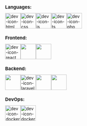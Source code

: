 <h1 style="font-size: 15px;">Languages:</h1>
<div style = "display: flex">
  <img align = "center" alt = "dev-icon-html" height = "50" width = "50" src = "https://cdn.jsdelivr.net/gh/devicons/devicon/icons/html5/html5-original.svg" >
  <img align = "center" alt = "dev-icon-css" height = "50" width = "50" src="https://cdn.jsdelivr.net/gh/devicons/devicon/icons/css3/css3-original.svg" />   
  <img align = "center" alt = "dev-icon-js" height = "50" width = "50" src = "https://cdn.jsdelivr.net/gh/devicons/devicon/icons/javascript/javascript-original.svg" >
  <img align = "center" alt = "dev-icon-ts" height = "50" width = "50" src = "https://cdn.jsdelivr.net/gh/devicons/devicon/icons/typescript/typescript-original.svg" >
  <img align = "center" alt = "dev-icon-php" height = "50" width = "50" src = "https://cdn.jsdelivr.net/gh/devicons/devicon/icons/php/php-original.svg">
</div>
<h1 style="font-size: 15px;">Frontend:</h1>
<div style = "display: flex">
  <img align = "center" alt = "dev-icon-react" height = "50" width = "50" src = "https://cdn.jsdelivr.net/gh/devicons/devicon/icons/react/react-original.svg" >
  <img align = "center" height = "50" width = "50" src="https://cdn.jsdelivr.net/gh/devicons/devicon/icons/vuejs/vuejs-original-wordmark.svg" />
  <img align = "center" height = "50" width = "50" src="https://cdn.jsdelivr.net/gh/devicons/devicon/icons/angularjs/angularjs-original.svg" />
</div>
<h1 style="font-size: 15px;">Backend:</h1>
<div style = "display: flex">
  <img align = "center" height = "50" width = "50" src="https://cdn-icons-png.flaticon.com/512/4248/4248443.png" />
  <img align = "center" alt = "dev-icon-laravel" height = "50" width ="50" src="https://cdn.jsdelivr.net/gh/devicons/devicon/icons/laravel/laravel-original.svg">
  <img align = "center" height = "50" width = "50" src="https://cdn.jsdelivr.net/gh/devicons/devicon/icons/adonisjs/adonisjs-original.svg" />
  <img align = "center" height = "50" width = "50" src="https://cdn.jsdelivr.net/gh/devicons/devicon/icons/nestjs/nestjs-original.svg" />
</div>
<h1 style="font-size: 15px;">DevOps:</h1>
<div style = "display: flex">
  <img align = "center" alt = "dev-icon-docker" height = "50" width = "50" src="https://cdn.jsdelivr.net/gh/devicons/devicon/icons/docker/docker-original-wordmark.svg"/>
  <img align = "center" alt = "dev-icon-docker" height = "50" width = "50" src="https://cdn.jsdelivr.net/gh/devicons/devicon@latest/icons/amazonwebservices/amazonwebservices-plain-wordmark.svg"/>
</div>   



